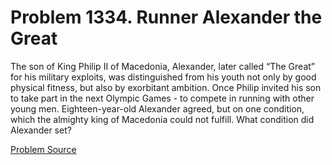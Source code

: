 # Problem 1334. Runner Alexander the Great 

The son of King Philip II of Macedonia, Alexander, later called “The Great” for his military exploits, was distinguished from his youth not only by good physical fitness, but also by exorbitant ambition. Once Philip invited his son to take part in the next Olympic Games - to compete in running with other young men. Eighteen-year-old Alexander agreed, but on one condition, which the almighty king of Macedonia could not fulfill. What condition did Alexander set?

[Problem Source](https://www.trizland.ru/tasks/6102/)
